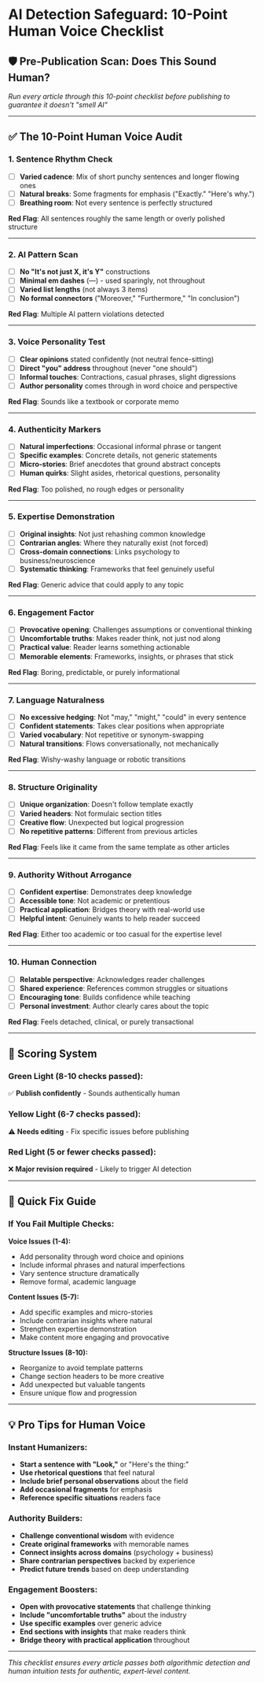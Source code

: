 # AI Detection Safeguard: 10-Point Human Voice Checklist

## 🛡️ **Pre-Publication Scan: Does This Sound Human?**

*Run every article through this 10-point checklist before publishing to guarantee it doesn't "smell AI"*

---

## ✅ **The 10-Point Human Voice Audit**

### **1. Sentence Rhythm Check**
- [ ] **Varied cadence**: Mix of short punchy sentences and longer flowing ones
- [ ] **Natural breaks**: Some fragments for emphasis ("Exactly." "Here's why.")
- [ ] **Breathing room**: Not every sentence is perfectly structured

**Red Flag**: All sentences roughly the same length or overly polished structure

---

### **2. AI Pattern Scan**
- [ ] **No "It's not just X, it's Y"** constructions
- [ ] **Minimal em dashes** (—) - used sparingly, not throughout
- [ ] **Varied list lengths** (not always 3 items)
- [ ] **No formal connectors** ("Moreover," "Furthermore," "In conclusion")

**Red Flag**: Multiple AI pattern violations detected

---

### **3. Voice Personality Test**
- [ ] **Clear opinions** stated confidently (not neutral fence-sitting)
- [ ] **Direct "you" address** throughout (never "one should")
- [ ] **Informal touches**: Contractions, casual phrases, slight digressions
- [ ] **Author personality** comes through in word choice and perspective

**Red Flag**: Sounds like a textbook or corporate memo

---

### **4. Authenticity Markers**
- [ ] **Natural imperfections**: Occasional informal phrase or tangent
- [ ] **Specific examples**: Concrete details, not generic statements
- [ ] **Micro-stories**: Brief anecdotes that ground abstract concepts
- [ ] **Human quirks**: Slight asides, rhetorical questions, personality

**Red Flag**: Too polished, no rough edges or personality

---

### **5. Expertise Demonstration**
- [ ] **Original insights**: Not just rehashing common knowledge
- [ ] **Contrarian angles**: Where they naturally exist (not forced)
- [ ] **Cross-domain connections**: Links psychology to business/neuroscience
- [ ] **Systematic thinking**: Frameworks that feel genuinely useful

**Red Flag**: Generic advice that could apply to any topic

---

### **6. Engagement Factor**
- [ ] **Provocative opening**: Challenges assumptions or conventional thinking
- [ ] **Uncomfortable truths**: Makes reader think, not just nod along
- [ ] **Practical value**: Reader learns something actionable
- [ ] **Memorable elements**: Frameworks, insights, or phrases that stick

**Red Flag**: Boring, predictable, or purely informational

---

### **7. Language Naturalness**
- [ ] **No excessive hedging**: Not "may," "might," "could" in every sentence
- [ ] **Confident statements**: Takes clear positions when appropriate
- [ ] **Varied vocabulary**: Not repetitive or synonym-swapping
- [ ] **Natural transitions**: Flows conversationally, not mechanically

**Red Flag**: Wishy-washy language or robotic transitions

---

### **8. Structure Originality**
- [ ] **Unique organization**: Doesn't follow template exactly
- [ ] **Varied headers**: Not formulaic section titles
- [ ] **Creative flow**: Unexpected but logical progression
- [ ] **No repetitive patterns**: Different from previous articles

**Red Flag**: Feels like it came from the same template as other articles

---

### **9. Authority Without Arrogance**
- [ ] **Confident expertise**: Demonstrates deep knowledge
- [ ] **Accessible tone**: Not academic or pretentious
- [ ] **Practical application**: Bridges theory with real-world use
- [ ] **Helpful intent**: Genuinely wants to help reader succeed

**Red Flag**: Either too academic or too casual for the expertise level

---

### **10. Human Connection**
- [ ] **Relatable perspective**: Acknowledges reader challenges
- [ ] **Shared experience**: References common struggles or situations
- [ ] **Encouraging tone**: Builds confidence while teaching
- [ ] **Personal investment**: Author clearly cares about the topic

**Red Flag**: Feels detached, clinical, or purely transactional

---

## 🚨 **Scoring System**

### **Green Light (8-10 checks passed):**
✅ **Publish confidently** - Sounds authentically human

### **Yellow Light (6-7 checks passed):**
⚠️ **Needs editing** - Fix specific issues before publishing

### **Red Light (5 or fewer checks passed):**
❌ **Major revision required** - Likely to trigger AI detection

---

## 🎯 **Quick Fix Guide**

### **If You Fail Multiple Checks:**

**Voice Issues (1-4):**
- Add personality through word choice and opinions
- Include informal phrases and natural imperfections
- Vary sentence structure dramatically
- Remove formal, academic language

**Content Issues (5-7):**
- Add specific examples and micro-stories
- Include contrarian insights where natural
- Strengthen expertise demonstration
- Make content more engaging and provocative

**Structure Issues (8-10):**
- Reorganize to avoid template patterns
- Change section headers to be more creative
- Add unexpected but valuable tangents
- Ensure unique flow and progression

---

## 💡 **Pro Tips for Human Voice**

### **Instant Humanizers:**
- **Start a sentence with "Look,"** or "Here's the thing:"
- **Use rhetorical questions** that feel natural
- **Include brief personal observations** about the field
- **Add occasional fragments** for emphasis
- **Reference specific situations** readers face

### **Authority Builders:**
- **Challenge conventional wisdom** with evidence
- **Create original frameworks** with memorable names
- **Connect insights across domains** (psychology + business)
- **Share contrarian perspectives** backed by experience
- **Predict future trends** based on deep understanding

### **Engagement Boosters:**
- **Open with provocative statements** that challenge thinking
- **Include "uncomfortable truths"** about the industry
- **Use specific examples** over generic advice
- **End sections with insights** that make readers think
- **Bridge theory with practical application** throughout

---

*This checklist ensures every article passes both algorithmic detection and human intuition tests for authentic, expert-level content.*
